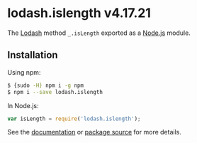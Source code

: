 # lodash.islength v4.17.21

The [Lodash](https://lodash.com/) method `_.isLength` exported as a [Node.js](https://nodejs.org/) module.

## Installation

Using npm:
```bash
$ {sudo -H} npm i -g npm
$ npm i --save lodash.islength
```

In Node.js:
```js
var isLength = require('lodash.islength');
```

See the [documentation](https://lodash.com/docs#isLength) or [package source](https://github.com/lodash/lodash/blob/4.17.21-npm-packages/lodash.islength) for more details.
